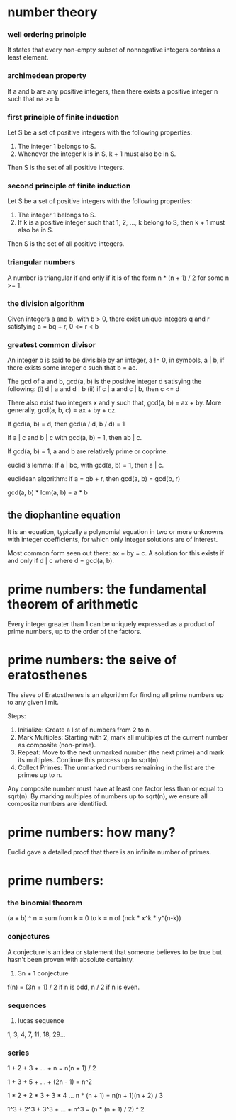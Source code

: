 # number theory

### well ordering principle
It states that every non-empty subset of nonnegative integers contains a least element.

### archimedean property
If a and b are any positive integers, then there exists a positive integer n such that na >= b.

### first principle of finite induction
Let S be a set of positive integers with the following properties:

1. The integer 1 belongs to S.
2. Whenever the integer k is in S, k + 1 must also be in S.

Then S is the set of all positive integers.

### second principle of finite induction
Let S be a set of positive integers with the following properties:

1. The integer 1 belongs to S.
2. If k is a positive integer such that 1, 2, ..., k belong to S, then k + 1 must also be in S.

Then S is the set of all positive integers.

### triangular numbers
A number is triangular if and only if it is of the form n * (n + 1) / 2 for some n >= 1.

### the division algorithm
Given integers a and b, with b > 0, there exist unique integers q and r satisfying a = bq + r, 0 <= r < b

### greatest common divisor
An integer b is said to be divisible by an integer, a != 0, in symbols, a | b, if there exists some integer c such that b = ac.

The gcd of a and b, gcd(a, b) is the positive integer d satisying the following:
(i) d | a and d | b
(ii) if c | a and c | b, then c <= d

There also exist two integers x and y such that, gcd(a, b) = ax + by. More generally, gcd(a, b, c) = ax + by + cz.

If gcd(a, b) = d, then gcd(a / d, b / d) = 1

If a | c and b | c with gcd(a, b) = 1, then ab | c.

If gcd(a, b) = 1, a and b are relatively prime or coprime.

euclid's lemma: If a | bc, with gcd(a, b) = 1, then a | c.

euclidean algorithm: If a = qb + r, then gcd(a, b) = gcd(b, r)

gcd(a, b) * lcm(a, b) = a * b

## the diophantine equation
It is an equation, typically a polynomial equation in two or more unknowns with integer coefficients, for which only integer solutions are of interest.

Most common form seen out there: ax + by = c. A solution for this exists if and only if d | c where d = gcd(a, b).

# prime numbers: the fundamental theorem of arithmetic
Every integer greater than 1 can be uniquely expressed as a product of prime numbers, up to the order of the factors.

# prime numbers: the seive of eratosthenes
The sieve of Eratosthenes is an algorithm for finding all prime numbers up to any given limit.

Steps:
1. Initialize: Create a list of numbers from 2 to n.
2. Mark Multiples: Starting with 2, mark all multiples of the current number as composite (non-prime).
3. Repeat: Move to the next unmarked number (the next prime) and mark its multiples. Continue this process up to sqrt(n).
4. Collect Primes: The unmarked numbers remaining in the list are the primes up to n.

Any composite number must have at least one factor less than or equal to sqrt(n). By marking multiples of numbers up to sqrt(n), we ensure all composite numbers are identified.

# prime numbers: how many?
Euclid gave a detailed proof that there is an infinite number of primes.

# prime numbers:

### the binomial theorem
(a + b) ^ n = sum from k = 0 to k = n of (nck * x^k * y^(n-k))

### conjectures
A conjecture is an idea or statement that someone believes to be true but hasn't been proven with absolute certainty.

1. 3n + 1 conjecture

f(n) = (3n + 1) / 2 if n is odd, n / 2 if n is even.

### sequences

1. lucas sequence

1, 3, 4, 7, 11, 18, 29...

### series

1 + 2 + 3 + ... + n = n(n + 1) / 2

1 + 3 + 5 + ... + (2n - 1) = n^2

1 * 2 + 2 * 3 + 3 * 4 ... n * (n + 1) = n(n + 1)(n + 2) / 3

1^3 + 2^3 + 3^3 + ... + n^3 = (n * (n + 1) / 2) ^ 2
